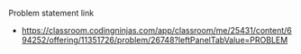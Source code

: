 Problem statement link

- https://classroom.codingninjas.com/app/classroom/me/25431/content/694252/offering/11351726/problem/26748?leftPanelTabValue=PROBLEM
